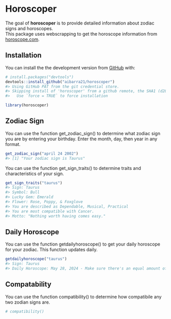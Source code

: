 
<!-- README.md is generated from README.Rmd. Please edit that file -->

# Horoscoper

<!-- badges: start -->
<!-- badges: end -->

The goal of **horoscoper** is to provide detailed information about
zodiac signs and horoscopes.  
This package uses webscrapping to get the horoscope information from
[horoscope.com](https://www.horoscope.com/us/index.aspx).

## Installation

You can install the the development version from
[GitHub](https://github.com/) with:

``` r
# install.packages("devtools")
devtools::install_github("aibarra21/horoscoper")
#> Using GitHub PAT from the git credential store.
#> Skipping install of 'horoscoper' from a github remote, the SHA1 (d287ed5c) has not changed since last install.
#>   Use `force = TRUE` to force installation
```

``` r
library(horoscoper)
```

## Zodiac Sign

You can use the function get_zodiac_sign() to determine what zodiac sign
you are by entering your birthday. Enter the month, day, then year in
any format.

``` r
get_zodiac_sign("april 24 2002")
#> [1] "Your zodiac sign is Taurus"
```

You can use the function get_sign_traits() to determine traits and
characteristics of your sign.

``` r
get_sign_traits("taurus")
#> Sign: Taurus
#> Symbol: Bull
#> Lucky Gem: Emerald
#> Flower: Rose, Poppy, & Foxglove
#> You are described as Dependable, Musical, Practical
#> You are most compatible with Cancer.
#> Motto: "Nothing worth having comes easy."
```

## Daily Horoscope

You can use the function getdailyhoroscope() to get your daily horoscope
for your zodiac. This function updates daily.

``` r
getdailyhoroscope("taurus")
#> Sign: Taurus 
#> Daily Horoscope: May 28, 2024 - Make sure there's an equal amount of give and take in your day, Taurus. Sometimes when you love someone, you just want to keep giving and giving to demonstrate your incredible love. Be sure that you aren't draining yourself of valuable energy that you need for yourself, because maintaining your health is absolutely critical now. Also be sure that the people on the receiving end are also giving their fair share in return.
```

## Compatability

You can use the function compatibility() to determine how compatibile
any two zodian signs are.

``` r
# compatibility()
```
